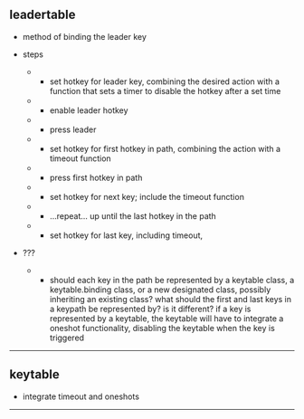 
leadertable
----

- method of binding the leader key

- steps 
    - - set hotkey for leader key, combining the desired action
            with a function that sets a timer to disable the hotkey
            after a set time
    - - enable leader hotkey
    - - press leader
    - - set hotkey for first hotkey in path, combining the action
            with a timeout function
    - - press first hotkey in path
    - - set hotkey for next key; include the timeout function
    - - ...repeat... up until the last hotkey in the path
    - - set hotkey for last key, including timeout, 

- ???
    - - should each key in the path be represented by a keytable class, 
            a keytable.binding class, or a new designated class, possibly
            inheriting an existing class? what should the first and last
            keys in a keypath be represented by? is it different? if a key
            is represented by a keytable, the keytable will have to integrate
            a oneshot functionality, disabling the keytable when the key is triggered

---------------------------------------------------



keytable
----

- integrate timeout and oneshots

---------------------------------------------------
